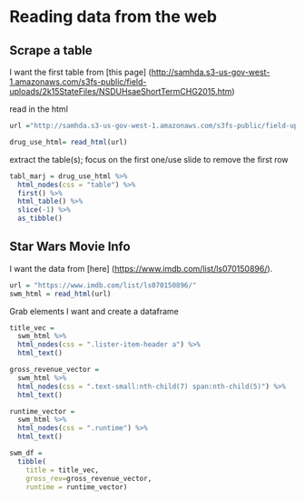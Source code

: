 Reading data from the web
================

## Scrape a table

I want the first table from \[this page\]
(<http://samhda.s3-us-gov-west-1.amazonaws.com/s3fs-public/field-uploads/2k15StateFiles/NSDUHsaeShortTermCHG2015.htm>)

read in the html

``` r
url ="http://samhda.s3-us-gov-west-1.amazonaws.com/s3fs-public/field-uploads/2k15StateFiles/NSDUHsaeShortTermCHG2015.htm"

drug_use_html= read_html(url)
```

extract the table(s); focus on the first one/use slide to remove the
first row

``` r
tabl_marj = drug_use_html %>% 
  html_nodes(css = "table") %>% 
  first() %>% 
  html_table() %>% 
  slice(-1) %>% 
  as_tibble()
```

## Star Wars Movie Info

I want the data from \[here\]
(<https://www.imdb.com/list/ls070150896/>).

``` r
url = "https://www.imdb.com/list/ls070150896/"
swm_html = read_html(url)
```

Grab elements I want and create a dataframe

``` r
title_vec = 
  swm_html %>% 
  html_nodes(css = ".lister-item-header a") %>% 
  html_text()

gross_revenue_vector = 
  swm_html %>% 
  html_nodes(css = ".text-small:nth-child(7) span:nth-child(5)") %>% 
  html_text()

runtime_vector =
  swm_html %>% 
  html_nodes(css = ".runtime") %>% 
  html_text()

swm_df =
  tibble(
    title = title_vec,
    gross_rev=gross_revenue_vector,
    runtime = runtime_vector)
```

